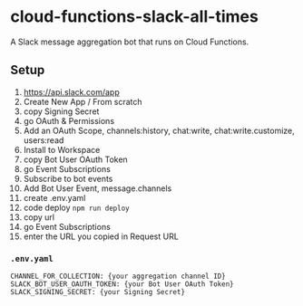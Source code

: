 # cloud-functions-slack-all-times

A Slack message aggregation bot that runs on Cloud Functions.
## Setup

1. https://api.slack.com/app
2. Create New App / From scratch
3. copy Signing Secret
4. go OAuth & Permissions
5. Add an OAuth Scope, channels:history, chat:write, chat:write.customize, users:read
6. Install to Workspace
7. copy Bot User OAuth Token
8. go Event Subscriptions
9. Subscribe to bot events
10. Add Bot User Event, message.channels
11. create .env.yaml
12. code deploy `npm run deploy`
13. copy url
14. go Event Subscriptions
15. enter the URL you copied in Request URL

### `.env.yaml`

```
CHANNEL_FOR_COLLECTION: {your aggregation channel ID}
SLACK_BOT_USER_OAUTH_TOKEN: {your Bot User OAuth Token}
SLACK_SIGNING_SECRET: {your Signing Secret}
```

